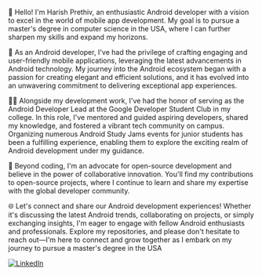 👋 Hello! I'm Harish Prethiv, an enthusiastic Android developer with a vision to excel in the world of mobile app development. My goal is to pursue a master's degree in computer science in the USA, where I can further sharpen my skills and expand my horizons.

📱 As an Android developer, I've had the privilege of crafting engaging and user-friendly mobile applications, leveraging the latest advancements in Android technology. My journey into the Android ecosystem began with a passion for creating elegant and efficient solutions, and it has evolved into an unwavering commitment to delivering exceptional app experiences.

👨‍💻 Alongside my development work, I've had the honor of serving as the Android Developer Lead at the Google Developer Student Club in my college. In this role, I've mentored and guided aspiring developers, shared my knowledge, and fostered a vibrant tech community on campus. Organizing numerous Android Study Jams events for junior students has been a fulfilling experience, enabling them to explore the exciting realm of Android development under my guidance.

🚀 Beyond coding, I'm an advocate for open-source development and believe in the power of collaborative innovation. You'll find my contributions to open-source projects, where I continue to learn and share my expertise with the global developer community.

🌐 Let's connect and share our Android development experiences! Whether it's discussing the latest Android trends, collaborating on projects, or simply exchanging insights, I'm eager to engage with fellow Android enthusiasts and professionals. Explore my repositories, and please don't hesitate to reach out—I'm here to connect and grow together as I embark on my journey to pursue a master's degree in the USA

<a href="https://www.linkedin.com/in/harish-prethiv">![LinkedIn](https://img.shields.io/badge/LinkedIn-0077B5?style=for-the-badge&logo=linkedin&logoColor=white)</a>
